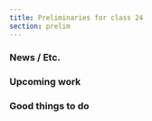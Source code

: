 ```yaml
---
title: Preliminaries for class 24
section: prelim
---
```

### News / Etc.

### Upcoming work

### Good things to do
